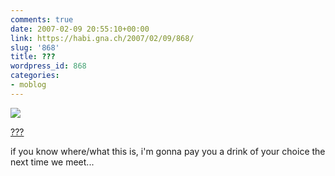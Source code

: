 ```yaml
---
comments: true
date: 2007-02-09 20:55:10+00:00
link: https://habi.gna.ch/2007/02/09/868/
slug: '868'
title: ???
wordpress_id: 868
categories:
- moblog
---
```



 [![](https://static.flickr.com/135/384899593_781be10abc_m.jpg)](https://www.flickr.com/photos/habi/384899593/)
   

 
  [???](https://www.flickr.com/photos/habi/384899593/)
    

 



if you know where/what this is, i'm gonna pay you a drink of your choice the next time we meet...
  

